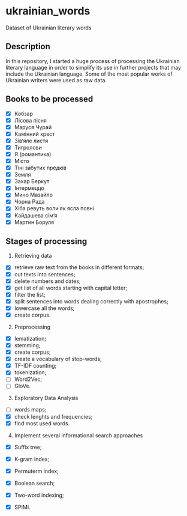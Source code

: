 # ukrainian_words
Dataset of Ukrainian literary words

## Description

In this repository, I started a huge process of processing the Ukrainian literary language in order to simplify its use in further projects that may include the Ukrainian language.
Some of the most popular works of Ukrainian writers were used as raw data.

## Books to be processed

- [x] Кобзар
- [x] Лісова пісня
- [x] Маруся Чурай
- [x] Камінний хрест
- [x] Зів‘яле листя
- [x] Тигролови
- [x] Я (романтика)
- [x] Місто
- [x] Тіні забутих предків
- [x] Земля
- [x] Захар Беркут
- [x] Інтермеццо
- [x] Мино Мазайло
- [x] Чорна Рада
- [x] Хіба ревуть воли як ясла повні
- [x] Кайдашева сім‘я
- [x] Мартин Боруля

## Stages of processing

1. Retrieving data
- [x] retrieve raw text from the books in different formats;
- [x] cut texts into sentences;
- [x] delete numbers and dates;
- [x] get list of all words starting with capital letter;
- [x] filter the list;
- [x] split sentences into words dealing correctly with apostrophes;
- [x] lowercase all the words;
- [x] create corpus.

2. Preprocessing
- [x] lematization;
- [x] stemming;
- [x] create corpus;
- [x] create a vocabulary of stop-words;
- [x] TF-IDF counting;
- [x] tokenization;
- [ ] Word2Vec;
- [ ] GloVe.

3. Exploratory Data Analysis
- [ ] words maps;
- [x] check lenghts and frequencies;
- [x] find most used words.

4. Implement several informational search approaches
- [x] Suffix tree;
- [x] K-gram index;
- [x] Permuterm index;
- [x] Boolean search;
- [x] Two-word indexing;
- [x] SPIMI.


